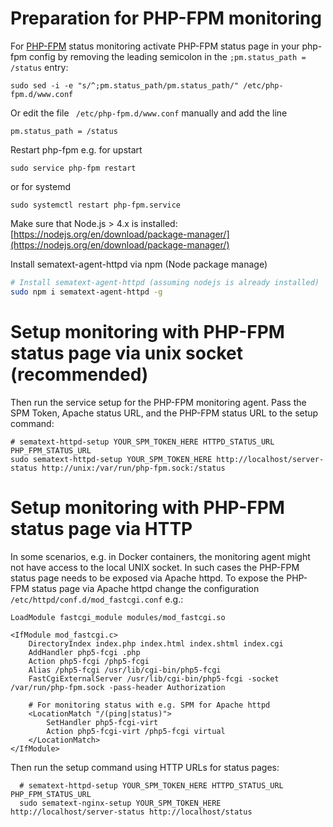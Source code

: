 # Preparation for PHP-FPM monitoring

For [PHP-FPM](http://php.net/manual/en/install.fpm.php) status monitoring activate PHP-FPM status page in your php-fpm config by removing the leading semicolon in the ```;pm.status_path = /status``` entry:

```
sudo sed -i -e "s/^;pm.status_path/pm.status_path/" /etc/php-fpm.d/www.conf
```

Or edit the file ` /etc/php-fpm.d/www.conf` manually and add the line

```
pm.status_path = /status
``` 

Restart php-fpm e.g. for upstart
```
sudo service php-fpm restart 
```

or for systemd
```
sudo systemctl restart php-fpm.service
```

Make sure that Node.js > 4.x is installed: [https://nodejs.org/en/download/package-manager/](https://nodejs.org/en/download/package-manager/)

Install sematext-agent-httpd via npm (Node package manage)
```sh
# Install sematext-agent-httpd (assuming nodejs is already installed)
sudo npm i sematext-agent-httpd -g
```

# Setup monitoring with PHP-FPM status page via unix socket (recommended)

Then run the service setup for the PHP-FPM monitoring agent. Pass the SPM Token, Apache status URL, and the PHP-FPM status URL to the setup command:
```
# sematext-httpd-setup YOUR_SPM_TOKEN_HERE HTTPD_STATUS_URL PHP_FPM_STATUS_URL
sudo sematext-httpd-setup YOUR_SPM_TOKEN_HERE http://localhost/server-status http://unix:/var/run/php-fpm.sock:/status
```

# Setup monitoring with PHP-FPM status page via HTTP

In some scenarios, e.g. in Docker containers, the monitoring agent might not have access to the local UNIX socket. In such cases the PHP-FPM status page needs to be exposed via Apache httpd. 
To expose the PHP-FPM status page via Apache httpd change the configuration ```/etc/httpd/conf.d/mod_fastcgi.conf``` e.g.:

```
LoadModule fastcgi_module modules/mod_fastcgi.so
 
<IfModule mod_fastcgi.c>
	DirectoryIndex index.php index.html index.shtml index.cgi
	AddHandler php5-fcgi .php
	Action php5-fcgi /php5-fcgi
	Alias /php5-fcgi /usr/lib/cgi-bin/php5-fcgi
	FastCgiExternalServer /usr/lib/cgi-bin/php5-fcgi -socket /var/run/php-fpm.sock -pass-header Authorization
 
	# For monitoring status with e.g. SPM for Apache httpd
	<LocationMatch "/(ping|status)">
		SetHandler php5-fcgi-virt
		Action php5-fcgi-virt /php5-fcgi virtual
	</LocationMatch>
</IfModule>
```

Then run the setup command using HTTP URLs for status pages:

```
  # sematext-httpd-setup YOUR_SPM_TOKEN_HERE HTTPD_STATUS_URL PHP_FPM_STATUS_URL
  sudo sematext-nginx-setup YOUR_SPM_TOKEN_HERE http://localhost/server-status http://localhost/status
```

